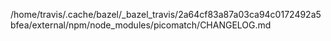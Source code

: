 /home/travis/.cache/bazel/_bazel_travis/2a64cf83a87a03ca94c0172492a5bfea/external/npm/node_modules/picomatch/CHANGELOG.md